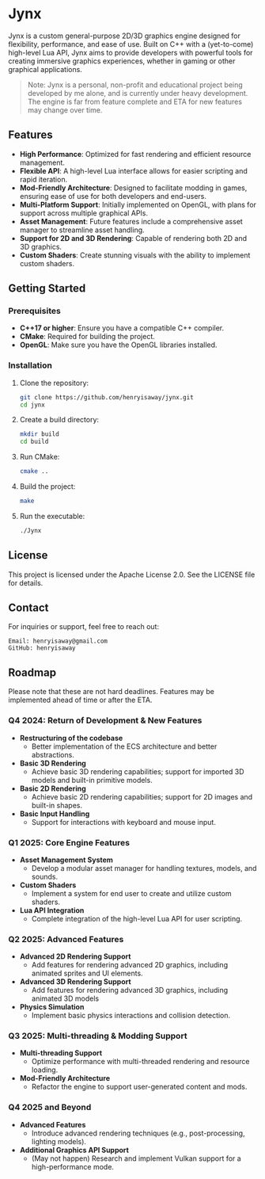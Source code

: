 # Jynx

Jynx is a custom general-purpose 2D/3D graphics engine designed for flexibility, performance, and ease of use. Built on C++ with a (yet-to-come) high-level Lua API, Jynx aims to provide developers with powerful tools for creating immersive graphics experiences, whether in gaming or other graphical applications.

> Note: Jynx is a personal, non-profit and educational project being developed by me alone, and is currently under heavy development. The engine is far from feature complete and ETA for new features may change over time.

## Features

- **High Performance**: Optimized for fast rendering and efficient resource management.
- **Flexible API**: A high-level Lua interface allows for easier scripting and rapid iteration.
- **Mod-Friendly Architecture**: Designed to facilitate modding in games, ensuring ease of use for both developers and end-users.
- **Multi-Platform Support**: Initially implemented on OpenGL, with plans for support across multiple graphical APIs.
- **Asset Management**: Future features include a comprehensive asset manager to streamline asset handling.
- **Support for 2D and 3D Rendering**: Capable of rendering both 2D and 3D graphics.
- **Custom Shaders**: Create stunning visuals with the ability to implement custom shaders.

## Getting Started

### Prerequisites

- **C++17 or higher**: Ensure you have a compatible C++ compiler.
- **CMake**: Required for building the project.
- **OpenGL**: Make sure you have the OpenGL libraries installed.

### Installation

1. Clone the repository:
   ```bash
   git clone https://github.com/henryisaway/jynx.git
   cd jynx
   ```

2. Create a build directory:
   ```bash
   mkdir build
   cd build
   ```

3. Run CMake:
   ```bash
   cmake ..
   ```

4. Build the project:
   ```bash
   make
   ```

5. Run the executable:
   ```bash
   ./Jynx
   ```

## License

This project is licensed under the Apache License 2.0. See the LICENSE file for details.

## Contact

For inquiries or support, feel free to reach out:

    Email: henryisaway@gmail.com
    GitHub: henryisaway

## Roadmap
Please note that these are not hard deadlines. Features may be implemented ahead of time or after the ETA.
### Q4 2024: Return of Development & New Features
- **Restructuring of the codebase**
  - Better implementation of the ECS architecture and better abstractions.
- **Basic 3D Rendering**
  - Achieve basic 3D rendering capabilities; support for imported 3D models and built-in primitive models.
- **Basic 2D Rendering**
  - Achieve basic 2D rendering capabilities; support for 2D images and built-in shapes.
- **Basic Input Handling**
  - Support for interactions with keyboard and mouse input.
  
### Q1 2025: Core Engine Features
- **Asset Management System**
  - Develop a modular asset manager for handling textures, models, and sounds.
- **Custom Shaders**
  - Implement a system for end user to create and utilize custom shaders.
- **Lua API Integration**
  - Complete integration of the high-level Lua API for user scripting.

### Q2 2025: Advanced Features
- **Advanced 2D Rendering Support**
  - Add features for rendering advanced 2D graphics, including animated sprites and UI elements.
- **Advanced 3D Rendering Support**
  - Add features for rendering advanced 3D graphics, including animated 3D models
- **Physics Simulation**
  - Implement basic physics interactions and collision detection.

### Q3 2025: Multi-threading & Modding Support
- **Multi-threading Support**
  - Optimize performance with multi-threaded rendering and resource loading.
- **Mod-Friendly Architecture**
  - Refactor the engine to support user-generated content and mods.
 
### Q4 2025 and Beyond
- **Advanced Features**
  - Introduce advanced rendering techniques (e.g., post-processing, lighting models).
- **Additional Graphics API Support**
  - (May not happen) Research and implement Vulkan support for a high-performance mode.
